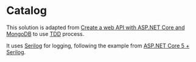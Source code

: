 # Catalog

This solution is adapted from [Create a web API with ASP.NET Core and MongoDB](https://docs.microsoft.com/en-us/aspnet/core/tutorials/first-mongo-app?view=aspnetcore-5.0&tabs=visual-studio) to use [TDD](https://en.wikipedia.org/wiki/Test-driven_development) process.

It uses [Serilog](https://github.com/serilog/serilog-aspnetcore) for logging, following the example from [ASP.NET Core 5 + Serilog](https://jkdev.me/asp-net-core-serilog/).


